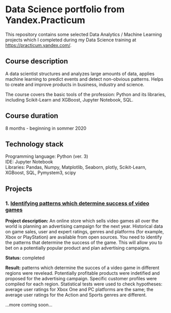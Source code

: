 # Data Science portfolio from Yandex.Practicum
This repository contains some selected Data Analytics / Machine Learning projects which I completed during my Data Science training at https://practicum.yandex.com/.

## Course description
A data scientist structures and analyzes large amounts of data, applies machine learning to predict events and detect non-obvious patterns. Helps to create and improve products in business, industry and science.

The course covers the basic tools of the profession: Python and its libraries, including Scikit-Learn and XGBoost, Jupyter Notebook, SQL.

## Course duration
8 months - beginning in sommer 2020

## Technology stack
Programming language: Python (ver. 3)<br>
IDE: Jupyter Notebook<br>
Libraries: Pandas, Numpy, Matplotlib, Seaborn, plotly, Scikit-Learn, XGBoost, SQL, Pymystem3, scipy<br>



## Projects

### 1. [Identifying patterns which determine success of video games](1-PROJECT-video-games-success-patterns/video-games-success-patterns.ipynb)
**Project description:** An online store which sells video games all over the world is planning an advertising campaign for the next year. Historical data on game sales, user and expert ratings, genres and platforms (for example, Xbox or PlayStation) are available from open sources. You need to identify the patterns that determine the success of the game. This will allow you to bet on a potentially popular product and plan advertising campaigns.

**Status:** completed

**Result:** patterns which determine the succes of a video game in different regions were revelead. Potentially profitable products were indetified and proposed for the advertising campaign. Specific customer profiles were compiled for each region. Statistical tests were used to check hypotheses: average user ratings for Xbox One and PC platforms are the same; the average user ratings for the Action and Sports genres are different.<br>


...more coming soon...
